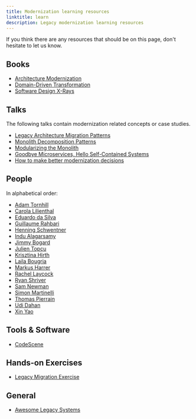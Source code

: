 ```yaml
---
title: Modernization learning resources
linktitle: learn
description: Legacy modernization learning resources
---
```


If you think there are any resources that should be on this page, don't hesitate to let us know.

## Books

- [Architecture Modernization](https://www.manning.com/books/architecture-modernization)
- [Domain-Driven Transformation](https://www.wps.de/en/news/domain-driven-transformation)
- [Software Design X-Rays](https://pragprog.com/titles/atcrime2/your-code-as-a-crime-scene-second-edition/)

## Talks

The following talks contain modernization related concepts or case studies.

- [Legacy Architecture Migration Patterns](https://www.youtube.com/watch?v=X1imE1ks_3Y&list=PLcTa2e7_ENN8cryNl4LZtszr_gyoqbAVm&index=16)
- [Monolith Decomposition Patterns](https://www.youtube.com/watch?v=9I9GdSQ1bbM)
- [Modularizing the Monolith](https://www.youtube.com/watch?v=fc6_NtD9soI)
- [Goodbye Microservices, Hello Self-Contained Systems](https://www.youtube.com/watch?v=Jjrencq8sUQ)
- [How to make better modernization decisions](https://www.youtube.com/watch?v=qiuOfWXvTgk)

## People

In alphabetical order:

- [Adam Tornhill](https://www.linkedin.com/in/adam-tornhill-71759b48/)
- [Carola Lilienthal](https://www.linkedin.com/in/carola-lilienthal-a1331073/)
- [Eduardo da Silva](https://bsky.app/profile/esilva.net)
- [Guillaume Rahbari](https://www.linkedin.com/in/guillaume-rahbari/)
- [Henning Schwentner](https://bsky.app/profile/hschwentner.bsky.social)
- [Indu Alagarsamy](https://bsky.app/profile/indu-alagarsamy.bsky.social)
- [Jimmy Bogard](https://bsky.app/profile/jimmybogard.com)
- [Julien Topçu](https://bsky.app/profile/julientopcu.com)
- [Krisztina Hirth](https://www.linkedin.com/in/christina-hirth-yellowbrickcode/)
- [Laila Bougria](https://bsky.app/profile/noctovis.bsky.social)
- [Markus Harrer](https://bsky.app/profile/markusharrer.de)
- [Rachel Laycock](https://www.linkedin.com/in/rachellaycock/)
- [Ryan Shriver](https://www.linkedin.com/in/ryanshriver/)
- [Sam Newman](https://www.linkedin.com/in/samnewman/)
- [Simon Martinelli](https://bsky.app/profile/martinelli.ch)
- [Thomas Pierrain](https://bsky.app/profile/tpierrain.bsky.social)
- [Udi Dahan](https://bsky.app/profile/udidahan.com)
- [Xin Yao](https://bsky.app/profile/settling-mud.bsky.social)

## Tools & Software

- [CodeScene](https://codescene.com/)

## Hands-on Exercises

- [Legacy Migration Exercise](https://miro.com/app/board/uXjVI-WPDb0=/?share_link_id=151743924653)

## General

- [Awesome Legacy Systems](https://github.com/feststelltaste/awesome-legacy-systems)
